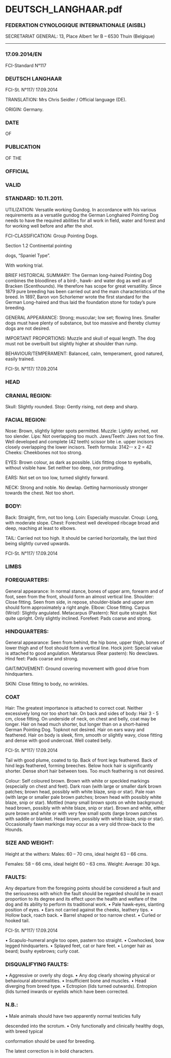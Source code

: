 # DEUTSCH_LANGHAAR.pdf


### FEDERATION CYNOLOGIQUE INTERNATIONALE (AISBL)


SECRETARIAT GENERAL: 13, Place Albert 1er  B – 6530 Thuin (Belgique)
______________________________________________________________________________

### 17.09.2014/EN



FCI-Standard N°117

### DEUTSCH LANGHAAR




FCI-St. N°117/ 17.09.2014

TRANSLATION:  Mrs Chris Seidler / Official language (DE).

ORIGIN: Germany.

### DATE


OF


### PUBLICATION


OF
THE


### OFFICIAL



### VALID



### STANDARD: 10.11.2011.



UTILIZATION: Versatile working Gundog. In accordance with his
various requirements as a versatile gundog the German Longhaired
Pointing Dog needs to have the required abilities for all work in field,
water and forest and for working well before and after the shot.

FCI-CLASSIFICATION:  Group
Pointing Dogs.

Section 1.2 Continental pointing



dogs, “Spaniel Type”.

With working trial.

BRIEF HISTORICAL SUMMARY: The German long-haired Pointing
Dog combines the bloodlines of a bird-, hawk- and water dog as well as of
Bracken (Scenthounds).  He therefore has scope for great versatility.
Since 1879 pure breeding has been carried out and the main characteristics
of the breed.  In 1897, Baron von Schorlemer wrote the first standard for
the German Long-haired and thus laid the foundation stone for today’s
pure breeding.

GENERAL APPEARANCE: Strong; muscular; low set; flowing lines.
Smaller dogs must have plenty of substance, but too massive and thereby
clumsy dogs are not desired.

IMPORTANT PROPORTIONS: Muzzle and skull of equal length. The
dog must not be overbuilt but slightly higher at shoulder than rump.

BEHAVIOUR/TEMPERAMENT: Balanced, calm, temperament, good
natured, easily trained.




FCI-St. N°117/ 17.09.2014


### HEAD



### CRANIAL REGION:


Skull: Slightly rounded.
Stop: Gently rising, not deep and sharp.

### FACIAL REGION:


Nose: Brown, slightly lighter spots permitted.
Muzzle: Lightly arched, not too slender.
Lips: Not overlapping too much.
Jaws/Teeth: Jaws not too fine. Well developed and complete (42
teeth) scissor bite i.e. upper incisors closely overlapping the lower
incisors.
Teeth formula: 3142-- x  2 = 42
Cheeks: Cheekbones not too strong.

EYES: Brown colour, as dark as possible. Lids fitting close to eyeballs,
without visible haw. Set neither too deep, nor protruding.

EARS: Not set on too low, turned slightly forward.

NECK: Strong and noble.  No dewlap.  Getting harmoniously stronger
towards the chest. Not too short.

### BODY:


Back: Straight, firm, not too long.
Loin: Especially muscular.
Croup: Long, with moderate slope.
Chest: Forechest well developed ribcage broad and deep, reaching at least
to elbows.

TAIL: Carried not too high.  It should be carried horizontally, the last
third being slightly curved upwards.




FCI-St. N°117/ 17.09.2014



### LIMBS



### FOREQUARTERS:


General appearance: In normal stance, bones of upper arm, forearm and of
foot, seen from the front, should form an almost vertical line.
Shoulder: Close fitting.  Seen from side, in repose, shoulder-blade and
upper arm should form approximately a right angle.
Elbow: Close fitting.
Carpus (Wrist): Slightly angulated.
Metacarpus (Pastern): Not quite straight. Not quite upright. Only slightly
inclined.
Forefeet: Pads coarse and strong.

### HINDQUARTERS:


General appearance: Seen from behind, the hip bone, upper thigh, bones
of lower thigh and of foot should form a vertical line.
Hock joint: Special value is attached to good angulation.
Metatarsus (Rear pastern): No dewclaws.
Hind feet: Pads coarse and strong.

GAIT/MOVEMENT: Ground covering movement with good drive from
hindquarters.

SKIN: Close fitting to body, no wrinkles.

### COAT


Hair: The greatest importance is attached to correct coat. Neither
excessively long nor too short hair. On back and sides of body: Hair
3 - 5 cm, close fitting. On underside of neck, on chest and belly, coat
may be longer.
Hair on head much shorter, but longer than on a short-haired German
Pointing Dog. Topknot not desired. Hair on ears wavy and feathered.
Hair on body is sleek, firm, smooth or slightly wavy, close fitting
and dense with good undercoat. Well coated belly.


FCI-St. N°117/ 17.09.2014


Tail with good plume, coated to tip.
Back of front legs feathered. Back of hind legs feathered, forming
breeches.  Below hock hair is significantly shorter. Dense short hair
between toes. Too much feathering is not desired.

Colour:
Self coloured brown.
Brown with white or speckled markings (especially on chest and
feet).
Dark roan (with large or smaller dark brown patches; brown head,
possibly with white blaze, snip or star).
Pale roan (with large or smaller pale brown patches; brown head
with possibly white blaze, snip or star).
Mottled (many small brown spots on white background; head brown,
possibly with white blaze, snip or star).
Brown and white, either pure brown and white or with very few
small spots (large brown patches with saddle or blanket. Head
brown, possibly with white blaze, snip or star).
Occasionally fawn markings may occur as a very old throw-back to
the Hounds.

### SIZE AND WEIGHT:


Height at the withers:   Males:  60 – 70 cms, ideal height 63 – 66 cms.



Females: 58 – 66 cms, ideal height 60 – 63 cms.
Weight: Average: 30 kgs.

### FAULTS:


Any departure from the foregoing points should be considered a fault and
the seriousness with which the fault should be regarded should be in exact
proportion to its degree and its effect upon the health and welfare of the
dog and its ability to perform its traditional work.
• Pale hawk-eyes, slanting position of eyes.
• Ears not carried against the cheeks, leathery tips.
• Hollow back, roach back.
• Barrel shaped or too narrow chest.
• Curled or hooked tail.


FCI-St. N°117/ 17.09.2014


•
Scapulo-humeral angle too open, pastern too straight.
•
Cowhocked, bow legged hindquarters.
•
Splayed feet, cat or hare feet.
•
Longer hair as beard; bushy eyebrows; curly coat.

### DISQUALIFYING FAULTS:


• Aggressive or overly shy dogs.
• Any dog clearly showing physical or behavioural abnormalities.
• Insufficient bone and muscles.
• Head diverging from breed type.
• Ectropion (lids turned outwards). Entropion (lids turned inwards or
eyelids which have been corrected.

### N.B.:


• Male animals should have two apparently normal testicles fully

descended into the scrotum.
• Only functionally and clinically healthy dogs, with breed typical

conformation should be used for breeding.

The latest correction is in bold characters.




